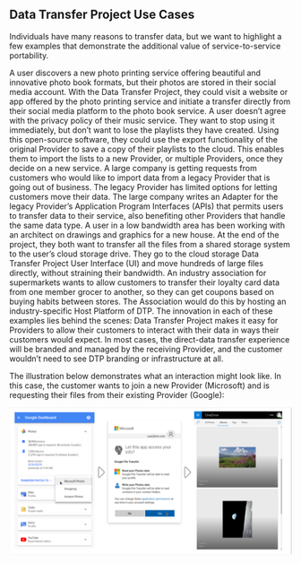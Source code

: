 ## Data Transfer Project Use Cases

Individuals have many reasons to transfer data, but we want to highlight a few examples that demonstrate the additional value of service-to-service portability.

A user discovers a new photo printing service offering beautiful and innovative photo book formats, but their photos are stored in their social media account. With the Data Transfer Project, they could visit a website or app offered by the photo printing service and initiate a transfer directly from their social media platform to the photo book service.
A user doesn’t agree with the privacy policy of their music service. They want to stop using it immediately, but don’t want to lose the playlists they have created. Using this open-source software, they could use the export functionality of the original Provider to save a copy of their playlists to the cloud. This enables them to import the lists to a new Provider, or multiple Providers, once they decide on a new service.
A large company is getting requests from customers who would like to import data from a legacy Provider that is going out of business. The legacy Provider has limited options for letting customers move their data. The large company writes an Adapter for the legacy Provider’s Application Program Interfaces (APIs) that permits users to transfer data to their service, also benefiting other Providers that handle the same data type.
A user in a low bandwidth area has been working with an architect on drawings and graphics for a new house. At the end of the project, they both want to transfer all the files from a shared storage system to the user’s cloud storage drive. They go to the cloud storage Data Transfer Project User Interface (UI) and move hundreds of large files directly, without straining their bandwidth.
An industry association for supermarkets wants to allow customers to transfer their loyalty card data from one member grocer to another, so they can get coupons based on buying habits between stores. The Association would do this by hosting an industry-specific Host Platform of DTP.
The innovation in each of these examples lies behind the scenes: Data Transfer Project makes it easy for Providers to allow their customers to interact with their data in ways their customers would expect. In most cases, the direct-data transfer experience will be branded and managed by the receiving Provider, and the customer wouldn’t need to see DTP branding or infrastructure at all.

The illustration below demonstrates what an interaction might look like. In this case, the customer wants to join a new Provider (Microsoft) and is requesting their files from their existing Provider (Google):

<img src="./images/dashboard-flow.png" />
